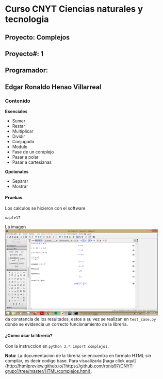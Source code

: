 # Curso CNYT Ciencias naturales y tecnologia
## Proyecto: Complejos
## Proyecto#: 1
## Programador: 
## Edgar Ronaldo Henao Villarreal

### Contenido
__Esenciales__
- Sumar
- Restar
- Multiplicar
- Dividir
- Conjugado
- Modulo
- Fase de un complejo
- Pasar a polar
- Pasar a cartesianas

__Opcionales__
- Separar
- Mostrar

#### Pruebas
Los calculos se hicieron con el software 
``` 
maple17 
```
La imagen <img src="imagenes/PruebaComplejos.png" style="float: center">
da constancia de los resultados, estos a su vez
se realizan en ```test_case.py``` donde se evidencia un correcto funcionamiento de 
la libreria.

#### ¿Como usar la libreria?
Con la instruccion en ```python 3.*```:
```import complejos```.

__Nota:__ La documentacion de la libreria se encuentra en formato HTML sin compilar, es decir codigo base. Para visualizarla [haga click aqui]{http://htmlpreview.github.io/?https://github.com/ronis97/CNYT-grupo1/tree/master/HTML/complejos.html}.
